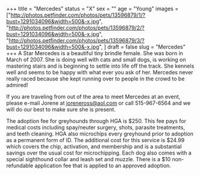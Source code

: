 +++
title = "Mercedes"
status = "X"
sex = ""
age = "Young"
images = ["http://photos.petfinder.com/photos/pets/13596879/1/?bust=1291034096&width=500&-x.jpg",
"http://photos.petfinder.com/photos/pets/13596879/2/?bust=1291034096&width=500&-x.jpg",
"http://photos.petfinder.com/photos/pets/13596879/3/?bust=1291034096&width=500&-x.jpg",
]
draft = false
slug = "Mercedes"
+++
A Star Mercedes is a beautiful tiny brindle female.  She was born in March of 2007.  She is doing well with cats and small dogs, is working on mastering stairs and is beginning to settle into life off the track.  She kennels well and seems to be happy with what ever you ask of her.  Mercedes never really raced because she kept running over to people in the crowd to be admired!


  If you are traveling from out of the area to meet Mercedes at an event, please e-mail Jorene at joreneross@aol.com or call 515-967-6564 and we will do our best to make sure she is present.

The adoption fee for greyhounds through HGA is $250. This fee pays for medical costs including spay/neuter surgery, shots, parasite treatments, and teeth cleaning.  HGA also microchips every greyhound prior to adoption as a permanent form of ID.  The additional cost for this service is $24.99 which covers the chip, activation, and membership and is a substantial savings over the usual cost for microchipping.  Each dog also comes with a special sighthound collar and leash set and muzzle. There is a $10 non-refundable application fee that is applied to an approved adoption.
